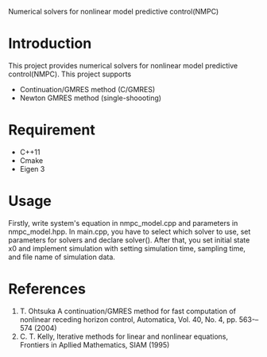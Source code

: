 Numerical solvers for nonlinear model predictive control(NMPC)
# Introduction
This project provides numerical solvers for nonlinear model predictive control(NMPC). This project supports
- Continuation/GMRES method (C/GMRES)
- Newton GMRES method (single-shoooting)


# Requirement
- C++11
- Cmake
- Eigen 3

# Usage
Firstly, write system's equation in nmpc_model.cpp and parameters in nmpc_model.hpp. In main.cpp, you have to select which solver to use, set parameters for solvers and declare solver(). After that, you set initial state x0 and implement simulation with setting simulation time, sampling time, and file name of simulation data.

# References
1. T. Ohtsuka A continuation/GMRES method for fast computation of nonlinear receding horizon control, Automatica, Vol. 40, No. 4, pp. 563-–574 (2004)
2. C. T. Kelly, Iterative methods for linear and nonlinear equations, Frontiers in Apllied Mathematics, SIAM (1995)
